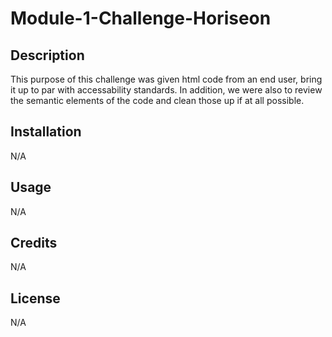 # Module-1-Challenge-Horiseon

## Description

This purpose of this challenge was given html code from an end user, bring it up to par with accessability standards. In addition, we were also to review the semantic elements of the code and clean those up if at all possible.

## Installation

N/A

## Usage

N/A

## Credits

N/A

## License

N/A
